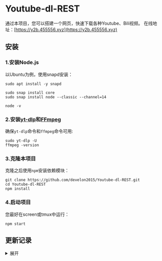 # Youtube-dl-REST

通过本项目，您可以搭建一个网页，快速下载各种Youtube、Bili视频。
在线地址：[https://y2b.455556.xyz](https://y2b.455556.xyz)





## 安装

### 1.安装Node.js

以Ubuntu为例，使用snapd安装：
```
sudo apt install -y snapd

sudo snap install core
sudo snap install node --classic --channel=14

node -v
```

### 2.安装[yt-dlp](https://github.com/yt-dlp/yt-dlp)和[FFmpeg](https://github.com/yt-dlp/yt-dlp)

确保`yt-dlp`命令和`ffmpeg`命令可用:
```
sudo yt-dlp -U
ffmpeg -version
```

### 3.克隆本项目

克隆之后使用`npm`安装依赖模块：
```
git clone https://github.com/develon2015/Youtube-dl-REST.git
cd Youtube-dl-REST
npm install
```

### 4.启动项目

您最好在screen或tmux中运行：
```
npm start
```





## 更新记录

<details>
<summary>展开</summary>

##### 很久之前

1. 使用Kotlin实现了master分支

##### 过了一段时间

1. 使用Node.js重构
2. 自动清理空间
3. 支持视频标题作为文件名
4. 添加黑名单, 以及Cookies, 避免Youtube 429响应

##### 后来

1. 添加外挂字幕下载功能
2. 支持解析BiliBili

##### 接着

1. 下载引擎替换为yt-dlp
2. 支持解析BiliBili字幕和弹幕
3. 支持显示标题和封面

</details>
